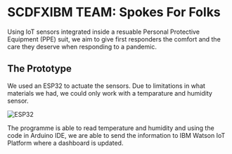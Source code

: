# SCDFXIBM TEAM: Spokes For Folks

Using IoT sensors integrated inside a resuable Personal Protective Equipment (PPE) suit, we aim to give first responders the comfort and the care they deserve when responding to a pandemic.

## The Prototype

We used an ESP32 to actuate the sensors. Due to limitations in what materials we had, we could only work with a temparature and humidity sensor.

![ESP32](https://user-images.githubusercontent.com/85609211/121624043-5e916900-caa3-11eb-9d84-510e08fbd472.png)


The programme is able to read temperature and humidity and using the code in Arduino IDE, we are able to send the information to IBM Watson IoT 
Platform where a dashboard is updated.


